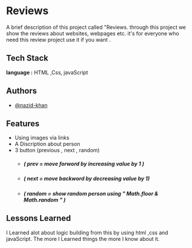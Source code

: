 
# Reviews

A brief description of this project called "Reviews. 
through this project we show the reviews about websites, webpages etc. 
it's for everyone who need this review project use it if you want .


## Tech Stack

**language :** HTML ,Css, javaScript




## Authors

- [@nazid-khan](https://github.com/nazid-khan)


## Features

- Using images via links
- A Discription about person
- 3 button (previous , next , random)
  - ##### ( prev = move forword by increasing value by 1 )
  - ##### ( next = move backword by decreasing value by 1) 
  - ##### ( random = show random person using " Math.floor & Math.random " )



## Lessons Learned

I Learned alot about logic building from this by using html ,css and javaScript.
The more I Learned things the more I know about it. 
